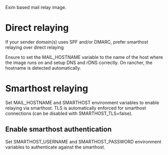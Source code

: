 Exim based mail relay image.

# Direct relaying

<aside class="warning">
	If your sender domain(s) uses SPF and/or DMARC, prefer smarthost relaying over direct relaying
</aside>

Ensure to set the MAIL_HOSTNAME variable to the name of the host where the
image runs on and setup DNS and rDNS correctly. On rancher, the hostname is
detected automatically.

# Smarthost relaying

Set MAIL_HOSTNAME and SMARTHOST environment variables to enable relaying via smarthost. TLS is automatically enforced for smarthost connections (can be disabled with SMARTHOST_TLS=false).

## Enable smarthost authentication

Set SMARTHOST_USERNAME and SMARTHOST_PASSWORD environment variables to authenticate against the smarthost.
